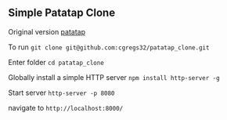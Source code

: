 ## Simple Patatap Clone

Original version [patatap](https://patatap.com/)

To run `git clone git@github.com:cgregs32/patatap_clone.git`

Enter folder `cd patatap_clone`

Globally install a simple HTTP server `npm install http-server -g`

Start server `http-server -p 8080`

navigate to `http://localhost:8000/`
